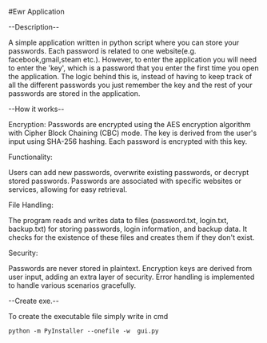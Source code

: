 #Ewr Application

--Description--

A simple application written in python script where you can store your passwords. Each password is related to one website(e.g. facebook,gmail,steam etc.).
However, to enter the application you will need to enter the 'key', which is a password that you enter the first time you open the application.
The logic behind this is, instead of having to keep track of all the different passwords you just remember the key and the rest of your passwords
are stored in the application.

--How it works--

Encryption:
  Passwords are encrypted using the AES encryption algorithm with Cipher Block Chaining (CBC) mode.
  The key is derived from the user's input using SHA-256 hashing.
  Each password is encrypted with this key.

Functionality:

  Users can add new passwords, overwrite existing passwords, or decrypt stored passwords.
  Passwords are associated with specific websites or services, allowing for easy retrieval.

File Handling:

  The program reads and writes data to files (password.txt, login.txt, backup.txt) for storing passwords, login information, and backup data.
  It checks for the existence of these files and creates them if they don't exist.

Security:

  Passwords are never stored in plaintext.
  Encryption keys are derived from user input, adding an extra layer of security.
  Error handling is implemented to handle various scenarios gracefully.

--Create exe.--

To create the executable file simply write in cmd 	

	python -m PyInstaller --onefile -w  gui.py
